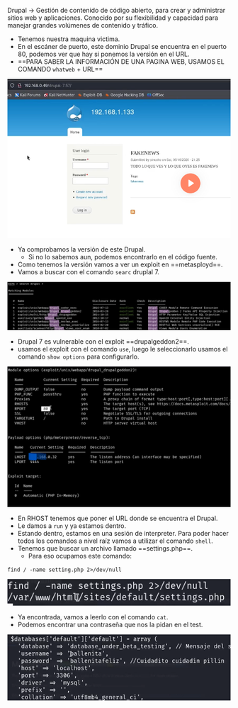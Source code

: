 Drupal -> Gestión de contenido de código abierto, para crear y administrar sitios web y aplicaciones. Conocido por su flexibilidad y capacidad para manejar grandes volúmenes de contenido y tráfico.

- Tenemos nuestra maquina victima.
- En el escáner de puerto, este dominio Drupal se encuentra en el puerto 80, podemos ver que hay si ponemos la versión en el URL.
- ==PARA SABER LA INFORMACIÓN DE UNA PAGINA WEB, USAMOS EL COMANDO `whatweb` + URL==

![](../Imagenes/Pasted%20image%2020250110174928.png)

- Ya comprobamos la versión de este Drupal.
	- Si no lo sabemos aun, podemos encontrarlo en el código fuente.
- Como tenemos la versión vamos a ver un exploit en ==metasployd==.
- Vamos a buscar con el comando `searc` druplal 7.

![](../Imagenes/Pasted%20image%2020250110175210.png)

- Drupal 7 es vulnerable con el exploit ==drupalgeddon2==.
- usamos el exploit con el comando `use`, luego le seleccionarlo usamos el comando `show options` para configurarlo.

![](../Imagenes/Pasted%20image%2020250110175415.png)

- En RHOST tenemos que poner el URL donde se encuentra el Drupal.
- Le damos a `run` y ya estamos dentro.
- Estando dentro, estamos en una sesión de interpreter. Para poder hacer todos los comandos a nivel raíz vamos a utilizar el comando `shell`.
- Tenemos que buscar un archivo llamado ==settings.php==.
	- Para eso ocupamos este comando:
```
find / -name setting.php 2>/dev/null
```

![](../Imagenes/Pasted%20image%2020250110180904.png)

- Ya encontrada, vamos a leerlo con el comando `cat`.
- Podemos encontrar una contraseña que nos la pidan en el test.

![](../Imagenes/Pasted%20image%2020250110181018.png)


